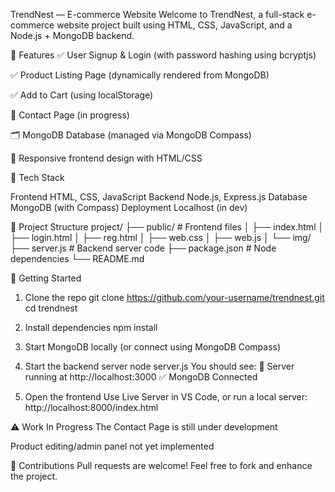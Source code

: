 TrendNest — E-commerce Website
Welcome to TrendNest, a full-stack e-commerce website project built using HTML, CSS, JavaScript, and a Node.js + MongoDB backend.

📌 Features
✅ User Signup & Login (with password hashing using bcryptjs)

✅ Product Listing Page (dynamically rendered from MongoDB)

✅ Add to Cart (using localStorage)

🔄 Contact Page (in progress)

🗂️ MongoDB Database (managed via MongoDB Compass)

🎨 Responsive frontend design with HTML/CSS

🧱 Tech Stack

Frontend	HTML, CSS, JavaScript
Backend	Node.js, Express.js
Database	MongoDB (with Compass)
Deployment	Localhost (in dev)

📁 Project Structure
project/
├── public/               # Frontend files
│   ├── index.html
│   ├── login.html
│   ├── reg.html
│   ├── web.css
│   ├── web.js
│   └── img/
├── server.js             # Backend server code
├── package.json          # Node dependencies
└── README.md

🚀 Getting Started
1. Clone the repo
git clone https://github.com/your-username/trendnest.git
cd trendnest

2. Install dependencies
npm install

3. Start MongoDB locally (or connect using MongoDB Compass)
   
4. Start the backend server
node server.js
You should see:
🚀 Server running at http://localhost:3000
✅ MongoDB Connected

5. Open the frontend
Use Live Server in VS Code, or run a local server:
http://localhost:8000/index.html

⚠️ Work In Progress
The Contact Page is still under development

Product editing/admin panel not yet implemented


🙌 Contributions
Pull requests are welcome! Feel free to fork and enhance the project.

